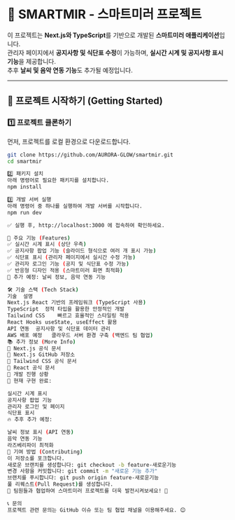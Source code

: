 # 📌 SMARTMIR - 스마트미러 프로젝트

이 프로젝트는 **Next.js와 TypeScript**를 기반으로 개발된 **스마트미러 애플리케이션**입니다.  
관리자 페이지에서 **공지사항 및 식단표 수정**이 가능하며, **실시간 시계 및 공지사항 표시 기능**을 제공합니다.  
추후 **날씨 및 음악 연동 기능**도 추가될 예정입니다.  

---

## 🚀 **프로젝트 시작하기 (Getting Started)**

### **1️⃣ 프로젝트 클론하기**
먼저, 프로젝트를 로컬 환경으로 다운로드합니다.
```bash
git clone https://github.com/AURORA-GLOW/smartmir.git
cd smartmir

2️⃣ 패키지 설치
아래 명령어로 필요한 패키지를 설치합니다.
npm install

3️⃣ 개발 서버 실행
아래 명령어 중 하나를 실행하여 개발 서버를 시작합니다.
npm run dev

✅ 실행 후, http://localhost:3000 에 접속하여 확인하세요.

🎯 주요 기능 (Features)
✅ 실시간 시계 표시 (상단 우측)
✅ 공지사항 팝업 기능 (슬라이드 형식으로 여러 개 표시 가능)
✅ 식단표 표시 (관리자 페이지에서 실시간 수정 가능)
✅ 관리자 로그인 기능 (공지 및 식단표 수정 가능)
✅ 반응형 디자인 적용 (스마트미러 화면 최적화)
🚀 추가 예정: 날씨 정보, 음악 연동 기능

🛠️ 기술 스택 (Tech Stack)
기술	설명
Next.js	React 기반의 프레임워크 (TypeScript 사용)
TypeScript	정적 타입을 활용한 안정적인 개발
Tailwind CSS	빠르고 효율적인 스타일링 적용
React Hooks	useState, useEffect 활용
API 연동	공지사항 및 식단표 데이터 관리
AWS 배포 예정	클라우드 서버 환경 구축 (백엔드 팀 협업)
📚 추가 정보 (More Info)
🔗 Next.js 공식 문서
🔗 Next.js GitHub 저장소
🔗 Tailwind CSS 공식 문서
🔗 React 공식 문서
📌 개발 진행 상황
🚀 현재 구현 완료:

실시간 시계 표시
공지사항 팝업 기능
관리자 로그인 및 페이지
식단표 표시
🔥 추후 추가 예정:

날씨 정보 표시 (API 연동)
음악 연동 기능
라즈베리파이 최적화
📝 기여 방법 (Contributing)
이 저장소를 포크합니다.
새로운 브랜치를 생성합니다: git checkout -b feature-새로운기능
변경 사항을 커밋합니다: git commit -m "새로운 기능 추가"
브랜치를 푸시합니다: git push origin feature-새로운기능
풀 리퀘스트(Pull Request)를 생성합니다.
🎯 팀원들과 협업하여 스마트미러 프로젝트를 더욱 발전시켜보세요! 🚀

📞 문의
프로젝트 관련 문의는 GitHub 이슈 또는 팀 협업 채널을 이용해주세요. 😊